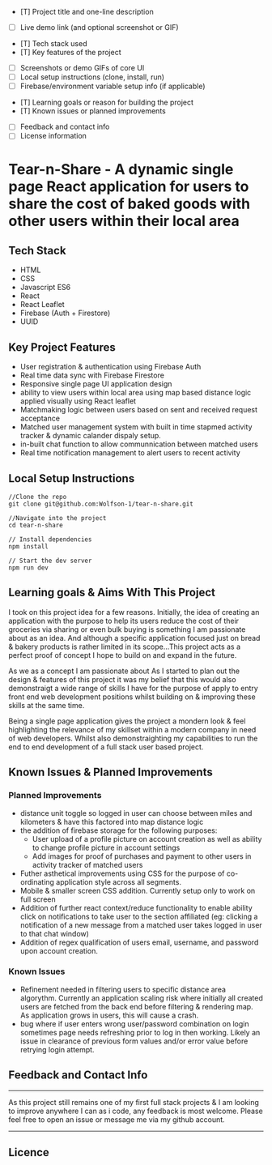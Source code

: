 - [T] Project title and one-line description
- [ ] Live demo link (and optional screenshot or GIF)
- [T] Tech stack used
- [T] Key features of the project
- [ ] Screenshots or demo GIFs of core UI
- [ ] Local setup instructions (clone, install, run)
- [ ] Firebase/environment variable setup info (if applicable)
- [T] Learning goals or reason for building the project
- [T] Known issues or planned improvements
- [ ] Feedback and contact info
- [ ] License information

# Tear-n-Share - A dynamic single page React application for users to share the cost of baked goods with other users within their local area

## Tech Stack

- HTML
- CSS
- Javascript ES6
- React
- React Leaflet
- Firebase (Auth + Firestore)
- UUID

## Key Project Features

- User registration & authentication using Firebase Auth
- Real time data sync with Firebase Firestore
- Responsive single page UI application design
- ability to view users within local area using map based distance logic applied visually using React leaflet
- Matchmaking logic between users based on sent and received request acceptance
- Matched user management system with built in time stapmed activity tracker & dynamic calander dispaly setup.
- in-built chat function to allow communnication between matched users
- Real time notification management to alert users to recent activity

## Local Setup Instructions

```
//Clone the repo
git clone git@github.com:Wolfson-1/tear-n-share.git

//Navigate into the project
cd tear-n-share

// Install dependencies
npm install

// Start the dev server
npm run dev

```

## Learning goals & Aims With This Project

I took on this project idea for a few reasons. Initially, the idea of creating an application with the purpose to help its users reduce the cost of their groceries via sharing or even bulk buying is something I am passionate about as an idea. And although a specific application focused just on bread & bakery products is rather limited in its scope...This project acts as a perfect proof of concept I hope to build on and expand in the future.  

As we as a concept I am passionate about As I started to plan out the design & features of this project it was my belief that this would also demonstraigt a wide range of skills I have for the purpose of apply to entry front end web development positions whilst building on & improving these skills at the same time. 

Being a single page application gives the project a mondern look & feel highlighting the relevance of my skillset within a modern company in need of web developers. Whilst also demonstraighting my capabilities to run the end to end development of a full stack user based project.

## Known Issues & Planned Improvements

### Planned Improvements

- distance unit toggle so logged in user can choose between miles and kilometers & have this factored into map distance logic 
- the addition of firebase storage for the following purposes: 
    - User upload of a profile picture on account creation as well as ability to change profile picture in account settings
    - Add images for proof of purchases and payment to other users in activity tracker of matched users
- Futher asthetical improvements using CSS for the purpose of co-ordinating application style across all segments.
- Mobile & smaller screen CSS addition. Currently setup only to work on full screen  
- Addition of further react context/reduce functionality to enable ability click on notifications to take user to the section affiliated (eg: clicking a notification of a new message from a matched user takes logged in user to that chat window)
- Addition of regex qualification of users email, username, and password upon account creation.

### Known Issues
- Refinement needed in filtering users to specific distance area algorythm. Currently an application scaling risk where initially all created users are fetched from the back end before filtering & rendering map. As application grows in users, this will cause a crash.
- bug where if user enters wrong user/password combination on login sometimes page needs refreshing prior to log in then working. Likely an issue in clearance of previous form values and/or error value before retrying login attempt. 

## Feedback and Contact Info

---

As this project still remains one of my first full stack projects & I am looking to improve anywhere I can as i code, any feedback is most welcome. Please feel free to open an issue or message me via my github account.

---

## Licence



